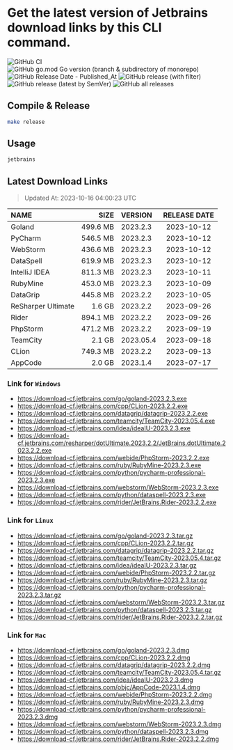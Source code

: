 # Get the latest version of Jetbrains download links by this CLI command.

![GitHub CI](https://github.com/designinlife/jetbrains/actions/workflows/ci.yml/badge.svg)
![GitHub go.mod Go version (branch & subdirectory of monorepo)](https://img.shields.io/github/go-mod/go-version/designinlife/jetbrains/master)
![GitHub Release Date - Published_At](https://img.shields.io/github/release-date/designinlife/jetbrains)
![GitHub release (with filter)](https://img.shields.io/github/v/release/designinlife/jetbrains)
![GitHub release (latest by SemVer)](https://img.shields.io/github/downloads/designinlife/jetbrains/v1.1.7/total)
![GitHub all releases](https://img.shields.io/github/downloads/designinlife/jetbrains/total)

## Compile & Release

```bash
make release
```

## Usage

```bash
jetbrains
```

## Latest Download Links

> Updated At: 2023-10-16 04:00:23 UTC

| NAME | SIZE | VERSION | RELEASE DATE |
| :-- | --: | :-- | :--: |
| Goland | 499.6 MB | 2023.2.3 | 2023-10-12 |
| PyCharm | 546.5 MB | 2023.2.3 | 2023-10-12 |
| WebStorm | 436.6 MB | 2023.2.3 | 2023-10-12 |
| DataSpell | 619.9 MB | 2023.2.3 | 2023-10-12 |
| IntelliJ IDEA | 811.3 MB | 2023.2.3 | 2023-10-11 |
| RubyMine | 453.0 MB | 2023.2.3 | 2023-10-09 |
| DataGrip | 445.8 MB | 2023.2.2 | 2023-10-05 |
| ReSharper Ultimate | 1.6 GB | 2023.2.2 | 2023-09-26 |
| Rider | 894.1 MB | 2023.2.2 | 2023-09-26 |
| PhpStorm | 471.2 MB | 2023.2.2 | 2023-09-19 |
| TeamCity | 2.1 GB | 2023.05.4 | 2023-09-18 |
| CLion | 749.3 MB | 2023.2.2 | 2023-09-13 |
| AppCode | 2.0 GB | 2023.1.4 | 2023-07-17 |

### Link for `Windows`

* <https://download-cf.jetbrains.com/go/goland-2023.2.3.exe>
* <https://download-cf.jetbrains.com/cpp/CLion-2023.2.2.exe>
* <https://download-cf.jetbrains.com/datagrip/datagrip-2023.2.2.exe>
* <https://download-cf.jetbrains.com/teamcity/TeamCity-2023.05.4.exe>
* <https://download-cf.jetbrains.com/idea/ideaIU-2023.2.3.exe>
* <https://download-cf.jetbrains.com/resharper/dotUltimate.2023.2.2/JetBrains.dotUltimate.2023.2.2.exe>
* <https://download-cf.jetbrains.com/webide/PhpStorm-2023.2.2.exe>
* <https://download-cf.jetbrains.com/ruby/RubyMine-2023.2.3.exe>
* <https://download-cf.jetbrains.com/python/pycharm-professional-2023.2.3.exe>
* <https://download-cf.jetbrains.com/webstorm/WebStorm-2023.2.3.exe>
* <https://download-cf.jetbrains.com/python/dataspell-2023.2.3.exe>
* <https://download-cf.jetbrains.com/rider/JetBrains.Rider-2023.2.2.exe>

### Link for `Linux`

* <https://download-cf.jetbrains.com/go/goland-2023.2.3.tar.gz>
* <https://download-cf.jetbrains.com/cpp/CLion-2023.2.2.tar.gz>
* <https://download-cf.jetbrains.com/datagrip/datagrip-2023.2.2.tar.gz>
* <https://download-cf.jetbrains.com/teamcity/TeamCity-2023.05.4.tar.gz>
* <https://download-cf.jetbrains.com/idea/ideaIU-2023.2.3.tar.gz>
* <https://download-cf.jetbrains.com/webide/PhpStorm-2023.2.2.tar.gz>
* <https://download-cf.jetbrains.com/ruby/RubyMine-2023.2.3.tar.gz>
* <https://download-cf.jetbrains.com/python/pycharm-professional-2023.2.3.tar.gz>
* <https://download-cf.jetbrains.com/webstorm/WebStorm-2023.2.3.tar.gz>
* <https://download-cf.jetbrains.com/python/dataspell-2023.2.3.tar.gz>
* <https://download-cf.jetbrains.com/rider/JetBrains.Rider-2023.2.2.tar.gz>

### Link for `Mac`

* <https://download-cf.jetbrains.com/go/goland-2023.2.3.dmg>
* <https://download-cf.jetbrains.com/cpp/CLion-2023.2.2.dmg>
* <https://download-cf.jetbrains.com/datagrip/datagrip-2023.2.2.dmg>
* <https://download-cf.jetbrains.com/teamcity/TeamCity-2023.05.4.tar.gz>
* <https://download-cf.jetbrains.com/idea/ideaIU-2023.2.3.dmg>
* <https://download-cf.jetbrains.com/objc/AppCode-2023.1.4.dmg>
* <https://download-cf.jetbrains.com/webide/PhpStorm-2023.2.2.dmg>
* <https://download-cf.jetbrains.com/ruby/RubyMine-2023.2.3.dmg>
* <https://download-cf.jetbrains.com/python/pycharm-professional-2023.2.3.dmg>
* <https://download-cf.jetbrains.com/webstorm/WebStorm-2023.2.3.dmg>
* <https://download-cf.jetbrains.com/python/dataspell-2023.2.3.dmg>
* <https://download-cf.jetbrains.com/rider/JetBrains.Rider-2023.2.2.dmg>
